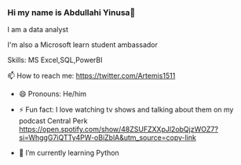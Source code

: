 ### Hi my name is Abdullahi Yinusa👋
 I am a data analyst 
 
I'm also a Microsoft learn student ambassador

Skills: MS Excel,SQL,PowerBI

📫 How to reach me: https://twitter.com/Artemis1511

- 😄 Pronouns: He/him

- ⚡ Fun fact: I love watching tv shows and talking about them on my podcast Central Perk https://open.spotify.com/show/48ZSUFZXXpJl2obQjzWOZ7?si=WhggG7iQTTy4PW-oBiZblA&utm_source=copy-link
 
- 🌱 I’m currently learning Python 
<!--
**artemis1511/artemis1511** is a ✨ _special_ ✨ repository because its `README.md` (this file) appears on your GitHub profile.

Here are some ideas to get you started:

- 👯 I’m looking to collaborate on ...
- 🤔 I’m looking for help with ...
- 💬 Ask me about ...
- -->

